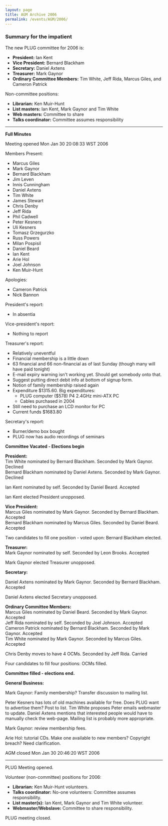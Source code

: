 ```yaml
---
layout: page
title: AGM Archive 2006
permalink: /events/AGM/2006/
---
```


<h3>Summary for the impatient</h3>

<p>The new PLUG committee for 2006 is:
<ul>
<li><b>President:</b> Ian Kent
<li><b>Vice President:</b> Bernard Blackham
<li><b>Secretary:</b> Daniel Axtens
<li><b>Treasurer:</b> Mark Gaynor
<li><b>Ordinary Committee Members:</b> Tim White, Jeff Rida, Marcus Giles, and Cameron Patrick

</ul>
<p>Non-committee positions:
<ul>
<li><b>Librarian:</b> Ken Muir-Hunt
<li><b>List masters:</b> Ian Kent, Mark Gaynor and Tim White
<li><b>Web masters:</b> Committee to share
<li><b>Talks coordinator:</b> Committee assumes responsibility
</ul>
<!--break-->
<hr>

<b>Full Minutes</b><br>
<p>Meeting opened Mon Jan 30 20:08:33 WST 2006
<p>Members Present:
<ul>
<li>Marcus Giles
<li>Mark Gaynor
<li>Bernard Blackham
<li>Jim Leven
<li>Innis Cunningham
<li>Daniel Axtens
<li>Tim White
<li>James Stewart
<li>Chris Denby
<li>Jeff Rida
<li>Phil Cadwell
<li>Peter Kesners

<li>Uli Kesners
<li>Tomasz Grzegurzko
<li>Russ Powers
<li>Milan Pospisil
<li>Daniel Beard
<li>Ian Kent
<li>Arie Hol
<li>Joel Johnson
<li>Ken Muir-Hunt
</ul>
<p>Apologies:
<ul>
<li>Cameron Patrick
<li>Nick Bannon
</ul>
<p>President's report:
<ul>

<li>In absentia
</ul>
<p>Vice-president's report:
<ul>
<li>Nothing to report
</ul>
<p>Treasurer's report:
<ul>
<li>Relatively uneventful
<li>Financial membership is a little down
<li>63 financial and 66 non-financial as of last Sunday (though many
 will have paid tonight)
<li>E-mail expiry warning isn't working yet. Should get somebody onto
 that.
<li>Suggest putting direct debit info at bottom of signup form.
<li>Notion of family membership raised again
<li>Expenditure $1315.60. Big expenditures:
<ul>
<li>PLUG computer ($578) P4 2.4GHz mini-ATX PC

<li>Cables purchased in 2004
</ul>
<li>Still need to purchase an LCD monitor for PC
<li>Current funds $1683.80
</ul>
<p>Secretary's report:
<ul>
<li>Burner/demo box bought
<li>PLUG now has audio recordings of seminars
</ul>
<p><b>Committee Vacated - Elections begin</b>
<p><b>President:</b><br>
Tim White nominated by Bernard Blackham. Seconded by Mark Gaynor. Declined<br>
Bernard Blackham nominated by Daniel Axtens. Seconded by Mark Gaynor. Declined<br>

Ian Kent nominated by self. Seconded by Daniel Beard. Accepted<br>
<p>  Ian Kent elected President unopposed.
<p><b>Vice President:</b><br>
Marcus Giles nominated by Mark Gaynor. Seconded by Bernard Blackham. Accepted<br>
Bernard Blackham nominated by Marcus Giles. Seconded by Daniel Beard. Accepted<br>
<p>  Two candidates to fill one position - voted upon: Bernard Blackham elected.
<p><b>Treasurer:</b><br>
Mark Gaynor nominated by self. Seconded by Leon Brooks. Accepted
<p>Mark Gaynor elected Treasurer unopposed.
<p><b>Secretary:</b><br>

Daniel Axtens nominated by Mark Gaynor. Seconded by Bernard Blackham. Accepted
<p>Daniel Axtens elected Secretary unopposed.
<p><b>Ordinary Committee Members:</b><br>
Marcus Giles nominated by Daniel Beard. Seconded by Mark Gaynor. Accepted<br>
Jeff Rida nominated by self. Seconded by Joel Johnson. Accepted<br>
Cameron Patrick nominated by Bernard Blackham. Seconded by Mark Gaynor. Accepted<br>
Tim White nominated by Mark Gaynor. Seconded by Marcus Giles. Accepted<br>
<p>Chris Denby moves to have 4 OCMs. Seconded by Jeff Rida. Carried
<p>Four candidates to fill four positions: OCMs filled.
<p><b>Committee filled - elections end.</b>
<p><b>General Business:</b>

<p>  Mark Gaynor: Family membership? Transfer discussion to mailing list.
<p>  Peter Kesners has lots of old machines available for free. Does PLUG want to advertise them? Post to list. Tim White proposes Peter emails webmaster to update. Daniel Axtens mentions that interested people would have to manually check the web-page. Mailing list is probably more appropriate.
<p>  Mark Gaynor: review membership fees.
<p>  Arie Hol: tutorial CDs. Make one available to new members? Copyright breach? Need clarification.
<p>AGM closed Mon Jan 30 20:46:20 WST 2006
<hr>
<p>PLUG Meeting opened.
<p>Volunteer (non-committee) positions for 2006:
<ul>
<li><b>Librarian:</b> Ken Muir-Hunt volunteers.
<li><b>Talks coordinator:</b> No-one volunteers: Committee assumes responsibility.

<li><b>List master(s):</b> Ian Kent, Mark Gaynor and Tim White volunteer.
<li><b>Webmaster/Webslave:</b> Committee to share responsibility.
</ul>
PLUG meeting closed.
